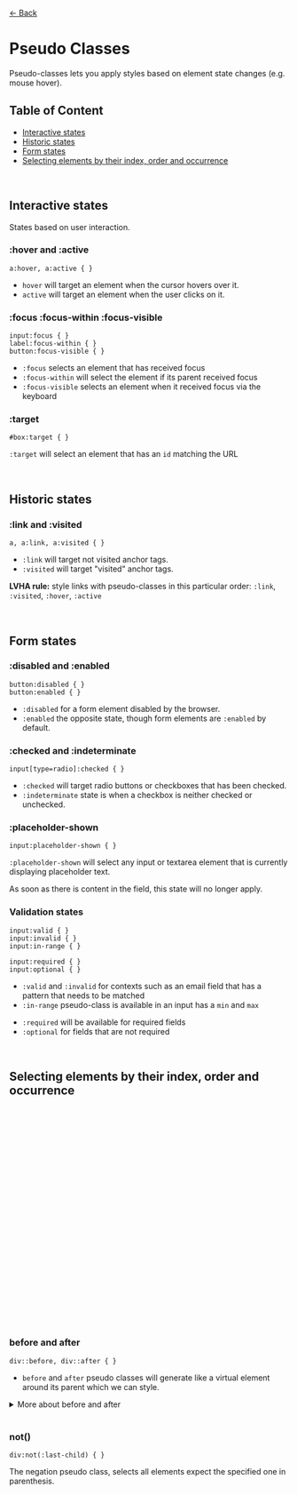 [&larr; Back](./selectors.md)

# Pseudo Classes

Pseudo-classes lets you apply styles based on element state changes (e.g. mouse hover).

## Table of Content

- [Interactive states](#interactive-states)
- [Historic states](#historic-states)
- [Form states](#form-states)
- [Selecting elements by their index, order and occurrence](#selecting-elements-by-their-index-order-and-occurrence)

<br>

## Interactive states

States based on user interaction.

### :hover and :active

```
a:hover, a:active { }
```

- `hover` will target an element when the cursor hovers over it.
- `active` will target an element when the user clicks on it.

### :focus :focus-within :focus-visible

```
input:focus { }
label:focus-within { }
button:focus-visible { }
```

- `:focus` selects an element that has received focus
- `:focus-within` will select the element if its parent received focus
- `:focus-visible` selects an element when it received focus via the keyboard

### :target

```
#box:target { }
```

`:target` will select an element that has an `id` matching the URL

<br>

## Historic states

### :link and :visited

```
a, a:link, a:visited { }
```

- `:link` will target not visited anchor tags.
- `:visited` will target "visited" anchor tags.

**LVHA rule:** style links with pseudo-classes in this particular order: `:link`, `:visited`, `:hover`, `:active`

<br>

## Form states

### :disabled and :enabled

```
button:disabled { }
button:enabled { }
```

- `:disabled` for a form element disabled by the browser.
- `:enabled` the opposite state, though form elements are `:enabled` by default.

### :checked and :indeterminate

```
input[type=radio]:checked { }
```

- `:checked` will target radio buttons or checkboxes that has been checked.
- `:indeterminate` state is when a checkbox is neither checked or unchecked.

### :placeholder-shown

```
input:placeholder-shown { }
```

`:placeholder-shown` will select any input or textarea element that is currently displaying placeholder text.

As soon as there is content in the field, this state will no longer apply.

### Validation states

```
input:valid { }
input:invalid { }
input:in-range { }

input:required { }
input:optional { }
```

- `:valid` and `:invalid` for contexts such as an email field that has a pattern that needs to be matched
- `:in-range` pseudo-class is available in an input has a `min` and `max`

<div></div>

- `:required` will be available for required fields
- `:optional` for fields that are not required

<br>

## Selecting elements by their index, order and occurrence

<br>
<br>
<br>
<br>
<br>
<br>
<br>
<br>
<br>
<br>
<br>
<br>
<br>
<br>
<br>
<br>
<br>
<br>
<br>
<br>
<br>
<br>

<br>

### before and after

```
div::before, div::after { }
```

- `before` and `after` pseudo classes will generate like a virtual element around its parent which we can style.

<!-- <details open> -->
<details>
<summary>More about before and after</summary>
<br>
Pseudo-classes are treated like child of the original element.

<br>

For before or after to appear on the page, we need to define the content property, we can set it to empty string `""`, otherwise it will not appear.

```
a::before { content: ""; }
```

<br>

Target after or before when hover the original element:

```
a:hover::after { }
```

</details>

<br>

### not()

```
div:not(:last-child) { }
```

The negation pseudo class, selects all elements expect the specified one in parenthesis.

<br>
